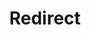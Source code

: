 ﻿---
layout: src/layouts/Redirect.astro
title: Redirect
redirect: https://yamldoc.liuyan.wang/docs/octopus-rest-api/examples/releases/delete-project-releases
pubDate:  2023-01-01
navSearch: false
navSitemap: false
navMenu: false
---
